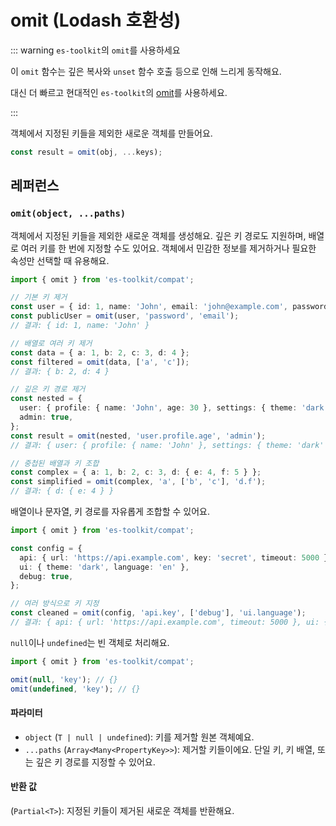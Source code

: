 # omit (Lodash 호환성)

::: warning `es-toolkit`의 `omit`를 사용하세요

이 `omit` 함수는 깊은 복사와 `unset` 함수 호출 등으로 인해 느리게 동작해요.

대신 더 빠르고 현대적인 `es-toolkit`의 [omit](../../object/omit.md)를 사용하세요.

:::

객체에서 지정된 키들을 제외한 새로운 객체를 만들어요.

```typescript
const result = omit(obj, ...keys);
```

## 레퍼런스

### `omit(object, ...paths)`

객체에서 지정된 키들을 제외한 새로운 객체를 생성해요. 깊은 키 경로도 지원하며, 배열로 여러 키를 한 번에 지정할 수도 있어요. 객체에서 민감한 정보를 제거하거나 필요한 속성만 선택할 때 유용해요.

```typescript
import { omit } from 'es-toolkit/compat';

// 기본 키 제거
const user = { id: 1, name: 'John', email: 'john@example.com', password: 'secret' };
const publicUser = omit(user, 'password', 'email');
// 결과: { id: 1, name: 'John' }

// 배열로 여러 키 제거
const data = { a: 1, b: 2, c: 3, d: 4 };
const filtered = omit(data, ['a', 'c']);
// 결과: { b: 2, d: 4 }

// 깊은 키 경로 제거
const nested = {
  user: { profile: { name: 'John', age: 30 }, settings: { theme: 'dark' } },
  admin: true,
};
const result = omit(nested, 'user.profile.age', 'admin');
// 결과: { user: { profile: { name: 'John' }, settings: { theme: 'dark' } } }

// 중첩된 배열과 키 조합
const complex = { a: 1, b: 2, c: 3, d: { e: 4, f: 5 } };
const simplified = omit(complex, 'a', ['b', 'c'], 'd.f');
// 결과: { d: { e: 4 } }
```

배열이나 문자열, 키 경로를 자유롭게 조합할 수 있어요.

```typescript
import { omit } from 'es-toolkit/compat';

const config = {
  api: { url: 'https://api.example.com', key: 'secret', timeout: 5000 },
  ui: { theme: 'dark', language: 'en' },
  debug: true,
};

// 여러 방식으로 키 지정
const cleaned = omit(config, 'api.key', ['debug'], 'ui.language');
// 결과: { api: { url: 'https://api.example.com', timeout: 5000 }, ui: { theme: 'dark' } }
```

`null`이나 `undefined`는 빈 객체로 처리해요.

```typescript
import { omit } from 'es-toolkit/compat';

omit(null, 'key'); // {}
omit(undefined, 'key'); // {}
```

#### 파라미터

- `object` (`T | null | undefined`): 키를 제거할 원본 객체예요.
- `...paths` (`Array<Many<PropertyKey>>`): 제거할 키들이에요. 단일 키, 키 배열, 또는 깊은 키 경로를 지정할 수 있어요.

#### 반환 값

(`Partial<T>`): 지정된 키들이 제거된 새로운 객체를 반환해요.
